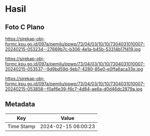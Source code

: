 # Hasil

## Foto C Plano

https://sirekap-obj-formc.kpu.go.id/097a/pemilu/ppwp/73/04/03/10/10/7304031010007-20240215-053234--27669b7c-b306-4e1a-b45b-53314b17f419.jpg

https://sirekap-obj-formc.kpu.go.id/097a/pemilu/ppwp/73/04/03/10/10/7304031010007-20240215-053537--9d9bd59d-9eb7-4280-85e0-e0ffa6aca33e.jpg

https://sirekap-obj-formc.kpu.go.id/097a/pemilu/ppwp/73/04/03/10/10/7304031010007-20240215-053858--f0af6e39-f6c7-4d84-ae6a-d0d46dc2879a.jpg


## Metadata

| Key        | Value               |
| ---------- | ------------------- |
| Time Stamp | 2024-02-15 06:00:23 |



